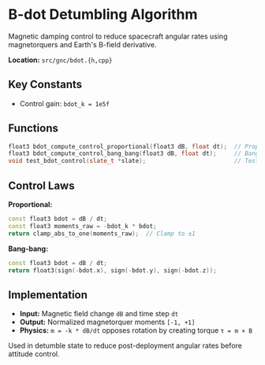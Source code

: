 # B-dot Detumbling Algorithm

Magnetic damping control to reduce spacecraft angular rates using magnetorquers and Earth's B-field derivative.

**Location:** `src/gnc/bdot.{h,cpp}`

## Key Constants
- Control gain: `bdot_k = 1e5f`

## Functions
```cpp
float3 bdot_compute_control_proportional(float3 dB, float dt);  // Proportional control
float3 bdot_compute_control_bang_bang(float3 dB, float dt);     // Bang-bang control
void test_bdot_control(slate_t *slate);                         // Test function
```

## Control Laws

**Proportional:**
```cpp
const float3 bdot = dB / dt;
const float3 moments_raw = -bdot_k * bdot;
return clamp_abs_to_one(moments_raw);  // Clamp to ±1
```

**Bang-bang:**
```cpp
const float3 bdot = dB / dt;
return float3(sign(-bdot.x), sign(-bdot.y), sign(-bdot.z));
```

## Implementation
- **Input:** Magnetic field change `dB` and time step `dt`
- **Output:** Normalized magnetorquer moments `[-1, +1]`
- **Physics:** `m = -k * dB/dt` opposes rotation by creating torque `τ = m × B`

Used in detumble state to reduce post-deployment angular rates before attitude control.